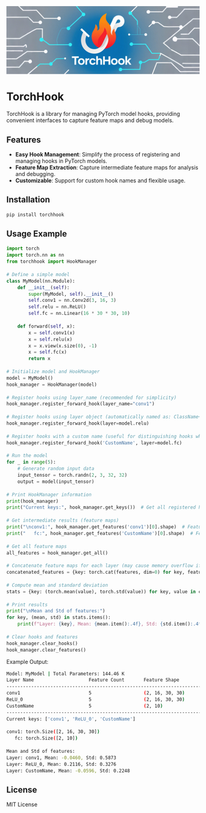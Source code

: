 ![TorchHook Logo](assets/logo.png)

# TorchHook

TorchHook is a library for managing PyTorch model hooks, providing convenient interfaces to capture feature maps and debug models.

## Features
- **Easy Hook Management**: Simplify the process of registering and managing hooks in PyTorch models.
- **Feature Map Extraction**: Capture intermediate feature maps for analysis and debugging.
- **Customizable**: Support for custom hook names and flexible usage.

## Installation

```bash
pip install torchhook
```

## Usage Example

```python
import torch
import torch.nn as nn
from torchhook import HookManager

# Define a simple model
class MyModel(nn.Module):
    def __init__(self):
        super(MyModel, self).__init__()
        self.conv1 = nn.Conv2d(3, 16, 3)
        self.relu = nn.ReLU()
        self.fc = nn.Linear(16 * 30 * 30, 10)

    def forward(self, x):
        x = self.conv1(x)
        x = self.relu(x)
        x = x.view(x.size(0), -1)
        x = self.fc(x)
        return x

# Initialize model and HookManager
model = MyModel()
hook_manager = HookManager(model)

# Register hooks using layer_name (recommended for simplicity)
hook_manager.register_forward_hook(layer_name="conv1")

# Register hooks using layer object (automatically named as: ClassName+Index)
hook_manager.register_forward_hook(layer=model.relu)

# Register hooks with a custom name (useful for distinguishing hooks when debugging)
hook_manager.register_forward_hook('CustomName', layer=model.fc)

# Run the model
for _ in range(5):
    # Generate random input data
    input_tensor = torch.randn(2, 3, 32, 32)
    output = model(input_tensor)

# Print HookManager information
print(hook_manager)
print("Current keys:", hook_manager.get_keys())  # Get all registered hook names

# Get intermediate results (feature maps)
print("\nconv1:", hook_manager.get_features('conv1')[0].shape)  # Feature map of conv1
print("   fc:", hook_manager.get_features('CustomName')[0].shape)  # Feature map of fc

# Get all feature maps
all_features = hook_manager.get_all()

# Concatenate feature maps for each layer (may cause memory overflow if data is too large)
concatenated_features = {key: torch.cat(features, dim=0) for key, features in all_features.items()}

# Compute mean and standard deviation
stats = {key: (torch.mean(value), torch.std(value)) for key, value in concatenated_features.items()}

# Print results
print("\nMean and Std of features:")
for key, (mean, std) in stats.items():
    print(f"Layer: {key}, Mean: {mean.item():.4f}, Std: {std.item():.4f}")

# Clear hooks and features
hook_manager.clear_hooks()
hook_manager.clear_features()
```

Example Output:
```sh
Model: MyModel | Total Parameters: 144.46 K
Layer Name                    Feature Count       Feature Shape                 
--------------------------------------------------------------------------------
conv1                         5                   (2, 16, 30, 30)               
ReLU_0                        5                   (2, 16, 30, 30)               
CustomName                    5                   (2, 10)                       
--------------------------------------------------------------------------------
Current keys: ['conv1', 'ReLU_0', 'CustomName']

conv1: torch.Size([2, 16, 30, 30])
   fc: torch.Size([2, 10])

Mean and Std of features:
Layer: conv1, Mean: -0.0460, Std: 0.5873
Layer: ReLU_0, Mean: 0.2116, Std: 0.3276
Layer: CustomName, Mean: -0.0596, Std: 0.2248
```

## License

MIT License